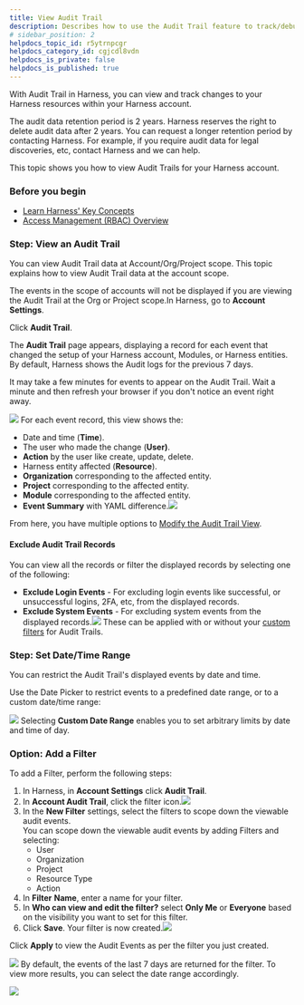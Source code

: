 ```yaml
---
title: View Audit Trail
description: Describes how to use the Audit Trail feature to track/debug/investigate changes to your resources in your Harness accounts.
# sidebar_position: 2
helpdocs_topic_id: r5ytrnpcgr
helpdocs_category_id: cgjcdl8vdn
helpdocs_is_private: false
helpdocs_is_published: true
---
```


With Audit Trail in Harness, you can view and track changes to your Harness resources within your Harness account.

The audit data retention period is 2 years. Harness reserves the right to delete audit data after 2 years. You can request a longer retention period by contacting Harness. For example, if you require audit data for legal discoveries, etc, contact Harness and we can help.

This topic shows you how to view Audit Trails for your Harness account.

### Before you begin

* [Learn Harness' Key Concepts](../../getting-started/learn-harness-key-concepts.md)
* [Access Management (RBAC) Overview](../4_Role-Based-Access-Control/1-rbac-in-harness.md)

### Step: View an Audit Trail

You can view Audit Trail data at Account/Org/Project scope. This topic explains how to view Audit Trail data at the account scope.

The events in the scope of accounts will not be displayed if you are viewing the Audit Trail at the Org or Project scope.In Harness, go to **Account Settings**.

Click **Audit Trail**.

The **Audit Trail** page appears, displaying a record for each event that changed the setup of your Harness account, Modules, or Harness entities. By default, Harness shows the Audit logs for the previous 7 days.

It may take a few minutes for events to appear on the Audit Trail. Wait a minute and then refresh your browser if you don't notice an event right away.

![](./static/audit-trail-00.png)
For each event record, this view shows the:

* Date and time (**Time**).
* The user who made the change (**User)**.
* **Action** by the user like create, update, delete.
* Harness entity affected (**Resource**).
* **Organization** corresponding to the affected entity.
* **Project** corresponding to the affected entity.
* **Module** corresponding to the affected entity.
* **Event Summary** with YAML difference.![](./static/audit-trail-01.png)

From here, you have multiple options to [Modify the Audit Trail View](#modify_the_audit_trail_view).

#### Exclude Audit Trail Records

You can view all the records or filter the displayed records by selecting one of the following:

* **Exclude Login Events** - For excluding login events like successful, or unsuccessful logins, 2FA, etc, from the displayed records.
* **Exclude System Events** - For excluding system events from the displayed records.![](./static/audit-trail-02.png)
These can be applied with or without your [custom filters](#option-add-a-filter) for Audit Trails.

### Step: Set Date/Time Range

You can restrict the Audit Trail's displayed events by date and time.

Use the Date Picker to restrict events to a predefined date range, or to a custom date/time range:

![](./static/audit-trail-03.png)
Selecting **Custom Date Range** enables you to set arbitrary limits by date and time of day.

### Option: Add a Filter

To add a Filter, perform the following steps:

1. In Harness, in **Account Settings** click **Audit Trail**.
2. In **Account Audit Trail**, click the filter icon.![](./static/audit-trail-04.png)
3. In the **New Filter** settings, select the filters to scope down the viewable audit events.  
You can scope down the viewable audit events by adding Filters and selecting:
	* User
	* Organization
	* Project
	* Resource Type
	* Action
4. In **Filter** **Name**, enter a name for your filter.
5. In **Who can view and edit the filter?** select **Only Me** or **Everyone** based on the visibility you want to set for this filter.
6. Click **Save**. Your filter is now created.![](./static/audit-trail-05.png)

Click **Apply** to view the Audit Events as per the filter you just created.

![](./static/audit-trail-06.png)
By default, the events of the last 7 days are returned for the filter. To view more results, you can select the date range accordingly.

![](./static/audit-trail-07.png)